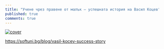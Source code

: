 ```yaml
---
title: "Учене чрез правене от малък – успешната история на Васил Коцев"
published: true
comments: true
---
```

[![cover](https://softuni.bg/Files/Publications/2020/09/Vasil-kocev_135813141.png)](https://softuni.bg/blog/vasil-kocev-success-story)

https://softuni.bg/blog/vasil-kocev-success-story